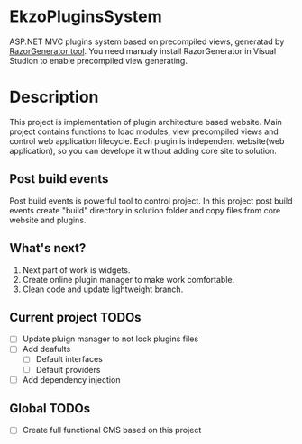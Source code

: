 EkzoPluginsSystem
=================

ASP.NET MVC plugins system based on precompiled views, generatad by <a href="http://visualstudiogallery.msdn.microsoft.com/1f6ec6ff-e89b-4c47-8e79-d2d68df894ec">RazorGenerator tool</a>.
You need manualy install RazorGenerator in Visual Studion to enable precompiled view generating.

Description
=================
This project is implementation of plugin architecture based website. 
Main project contains functions to load modules, view precompiled views and control web application lifecycle.
Each plugin is independent website(web application), so you can develope it without adding core site to solution.

Post build events
-----------------
Post build events is powerful tool to control project. In this project post build events create "build" directory in solution folder and copy files from core website and plugins.


What's next?
-----------------
<ol>
<li>Next part of work is widgets.</li>
<li>Create online plugin manager to make work comfortable.</li>
<li>Clean code and update lightweight branch.</li>
</ol>

Current project TODOs
------------------

- [ ] Update pluign manager to not lock plugins files
- [ ] Add deafults
  - [ ] Default interfaces
  - [ ] Default providers
- [ ] Add dependency injection

Global TODOs
-----------------
- [ ] Create full functional CMS based on this project
